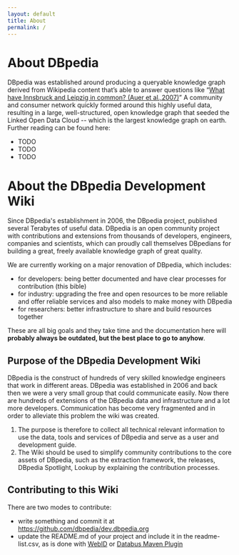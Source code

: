 ```yaml
---
layout: default
title: About
permalink: /
---
```


# About DBpedia
DBpedia was established around producing a queryable knowledge graph derived from Wikipedia content that’s able to answer questions like “[What have Innsbruck and Leipzig in common? (Auer et al.,2007)](http://www.jens-lehmann.org/files/2007/wiki_extraction.pdf)” A community and consumer network quickly formed around this highly useful data, resulting in a large, well-structured, open knowledge graph that seeded the Linked Open Data Cloud -- which is the largest knowledge graph on earth. 
Further reading can be found here:

* TODO
* TODO
* TODO

# About the DBpedia Development Wiki
Since DBpedia's establishment in 2006, the DBpedia project, published several Terabytes of useful data. DBpedia is an open community project with contributions and extensions from thousands of developers, engineers, companies and scientists, which can proudly call themselves DBpedians for building a great, freely available knowledge graph of great quality.     



We are currently working on a major renovation of DBpedia, which includes:
* for developers: being better documented and have clear processes for contribution (this bible)
* for industry: upgrading the free and open resources to be more reliable and offer reliable services and also models to make money with DBpedia
* for researchers: better infrastructure to share and build resources together

These are all big goals and they take time and the documentation here will **probably always be outdated, but the best place to go to anyhow**. 


## Purpose of the DBpedia Development Wiki

DBpedia is the construct of hundreds of very skilled knowledge engineers that work in different areas. DBpedia was established in 2006 and back then we were a very small group that could communicate easily.
Now there are hundreds of extensions of the DBpedia data and infrastructure and a lot more developers.
Communication has become very fragmented and in order to alleviate this problem the wiki was created.
1. The purpose is therefore to collect all technical relevant information to use the data, tools and services of DBpedia and serve as a user and development guide.
2. The Wiki should be used to simplify community contributions to the core assets of DBpedia, such as the extraction framework, the releases, DBpedia Spotlight, Lookup by explaining the contribution processes.



## Contributing to this Wiki

There are two modes to contribute:
* write something and commit it at <a target="_blank" href="https://github.com/dbpedia/dev.dbpedia.org">https://github.com/dbpedia/dev.dbpedia.org</a>
* update the README.md of your project and include it in the readme-list.csv, as is done with <a href="WebID">WebID</a> or <a href="Databus%20Maven%20Plugin">Databus Maven Plugin</a>


